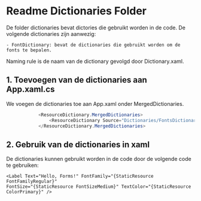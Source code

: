 ﻿# Readme Dictionaries Folder

De folder dictionaries bevat dictories die gebruikt worden in de code. De volgende dictionaries zijn aanwezig:

	- FontDictionary: bevat de dictionaries die gebruikt worden om de fonts te bepalen.

Naming rule is de naam van de dictionary gevolgd door Dictionary.xaml.

## 1. Toevoegen van de dictionaries aan App.xaml.cs

We voegen de dictionaries toe aan App.xaml onder MergedDictionaries.

```csharp
			<ResourceDictionary.MergedDictionaries>
				<ResourceDictionary Source="Dictionaries/FontsDictionary.xaml"/>
			</ResourceDictionary.MergedDictionaries>
```

## 2. Gebruik van de dictionaries in xaml

De dictionaries kunnen gebruikt worden in de code door de volgende code te gebruiken:

```xaml
<Label Text="Hello, Forms!" FontFamily="{StaticResource FontFamilyRegular}" 
FontSize="{StaticResource FontSizeMedium}" TextColor="{StaticResource ColorPrimary}" />
```

